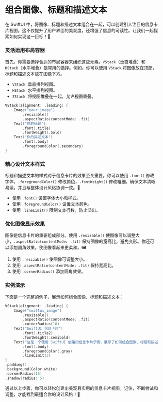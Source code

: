 ﻿# 组合图像、标题和描述文本

在 SwiftUI 中，将图像、标题和描述文本组合在一起，可以创建引人注目的信息卡片视图。这不仅提升了用户界面的美观度，还增强了信息的可读性。让我们一起探索如何实现这一目标！🚀

### 灵活运用布局容器

首先，你需要选择合适的布局容器来组织这些元素。`VStack`（垂直堆叠）和 `HStack`（水平堆叠）是常用的选择。例如，你可以使用 `VStack` 将图像放在顶部，标题和描述文本放在图像下方。

*   `VStack`: 垂直排列视图。
*   `HStack`: 水平排列视图。
*   `ZStack`: 将视图堆叠在一起，允许视图重叠。

```swift
VStack(alignment: .leading) {
    Image("your_image")
        .resizable()
        .aspectRatio(contentMode: .fit)
    Text("你的标题")
        .font(.title)
        .fontWeight(.bold)
    Text("你的描述文本")
        .font(.body)
        .foregroundColor(.secondary)
}
```

### 精心设计文本样式

标题和描述文本的样式对于信息卡片的效果至关重要。你可以使用 `.font()` 修改字体，`.foregroundColor()` 修改颜色，`.fontWeight()` 修改粗细。确保文本清晰易读，并且与整体设计风格协调一致。🎨

*   使用 `.font()` 设置字体大小和样式。
*   使用 `.foregroundColor()` 设置文本颜色。
*   使用 `.lineLimit()` 限制文本行数，防止溢出。

### 优化图像显示效果

图像是信息卡片的重要组成部分。使用 `.resizable()` 使图像可以调整大小，`.aspectRatio(contentMode: .fit)` 保持图像的宽高比，避免变形。你还可以添加圆角效果，使图像看起来更柔和。🖼️

1.  使用 `.resizable()` 使图像可调整大小。
2.  使用 `.aspectRatio(contentMode: .fit)` 保持宽高比。
3.  使用 `.cornerRadius()` 添加圆角效果。

### 实例演示

下面是一个完整的例子，展示如何组合图像、标题和描述文本：

```swift
VStack(alignment: .leading) {
    Image("swiftui_image")
        .resizable()
        .aspectRatio(contentMode: .fit)
        .cornerRadius(10)
    Text("SwiftUI 信息卡片")
        .font(.title2)
        .fontWeight(.semibold)
    Text("这是一个使用 SwiftUI 创建的信息卡片示例，展示了如何组合图像、标题和描述文本。")
        .font(.body)
        .foregroundColor(.gray)
        .lineLimit(3)
}
.padding()
.background(Color.white)
.cornerRadius(15)
.shadow(radius: 5)
```

通过以上步骤，你可以轻松创建出美观且实用的信息卡片视图。记住，不断尝试和调整，才能找到最适合你的设计风格！🎉